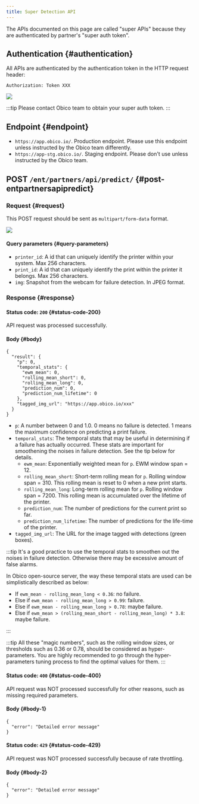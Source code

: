 ```yaml
---
title: Super Detection API
---
```


The APIs documented on this page are called "super APIs" because they are authenticated by partner's "super auth token".

## Authentication {#authentication}

All APIs are authenticated by the authentication token in the HTTP request header:

`Authorization: Token XXX`

![](/img/developer-guides/super-api-token.png)

:::tip
Please contact Obico team to obtain your super auth token.
:::

## Endpoint {#endpoint}

- `https://app.obico.io/`. Production endpoint. Please use this endpoint unless instructed by the Obico team differently.
- `https://app-stg.obico.io/`. Staging endpoint. Please don't use unless instructed by the Obico team.

## POST `/ent/partners/api/predict/` {#post-entpartnersapipredict}

### Request {#request}

This POST request should be sent as `multipart/form-data` format.

![](/img/developer-guides/postman-form-data-format.png)


#### Query parameters {#query-parameters}

- `printer_id`: A id that can uniquely identify the printer within your system. Max 256 characters.
- `print_id`: A id that can uniquely identify the print within the printer it belongs. Max 256 characters.
- `img`: Snapshot from the webcam for failure detection. In JPEG format.

### Response {#response}

#### Status code: `200` {#status-code-200}

API request was processed successfully.

#### Body {#body}

```
{
  "result": {
    "p": 0,
    "temporal_stats": {
      "ewm_mean": 0,
      "rolling_mean_short": 0,
      "rolling_mean_long": 0,
      "prediction_num": 0,
      "prediction_num_lifetime": 0
    },
    "tagged_img_url": "https://app.obico.io/xxx"
  }
}
```

- `p`: A number between 0 and 1.0. 0 means no failure is detected. 1 means the maximum confidence on predicting a print failure.
- `temporal_stats`: The temporal stats that may be useful in determining if a failure has actually occurred. These stats are important for smoothening the noises in failure detection. See the tip below for details.
    - `ewm_mean`: Exponentially weighted mean for `p`. EWM window span = 12.
    - `rolling_mean_short`: Short-term rolling mean for `p`. Rolling window span = 310. This rolling mean is reset to 0 when a new print starts.
    - `rolling_mean_long`: Long-term rolling mean for `p`. Rolling window span = 7200. This rolling mean is accumulated over the lifetime of the printer.
    - `prediction_num`: The number of predictions for the current print so far.
    - `prediction_num_lifetime`: The number of predictions for the life-time of the printer.
- `tagged_img_url`: The URL for the image tagged with detections (green boxes).

:::tip
It's a good practice to use the temporal stats to smoothen out the noises in failure detection. Otherwise there may be excessive amount of false alarms.

In Obico open-source server, the way these temporal stats are used can be simplistically described as below:


- If `ewm_mean - rolling_mean_long < 0.36`: no failure.
- Else if `ewm_mean - rolling_mean_long > 0.99`: failure.
- Else if `ewm_mean - rolling_mean_long > 0.78`: maybe failure.
- Else if `ewm_mean > (rolling_mean_short - rolling_mean_long) * 3.8`: maybe failure.

:::

:::tip
All these "magic numbers", such as the rolling window sizes, or thresholds such as 0.36 or 0.78, should be considered as hyper-parameters. You are highly recommended to go through the hyper-parameters tuning process to find the optimal values for them.
:::

#### Status code: `400` {#status-code-400}

API request was NOT processed successfully for other reasons, such as missing required parameters.

#### Body {#body-1}

```
{
  "error": "Detailed error message"
}
```

#### Status code: `429` {#status-code-429}

API request was NOT processed successfully because of rate throttling.

#### Body {#body-2}

```
{
  "error": "Detailed error message"
}
```
